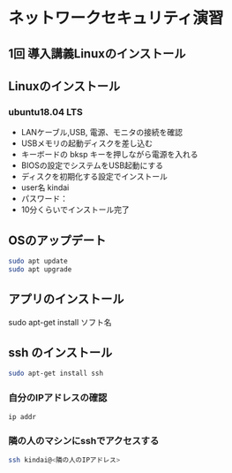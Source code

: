 # ネットワークセキュリティ演習
## 1回 導入講義Linuxのインストール

## Linuxのインストール

### ubuntu18.04 LTS
* LANケーブル,USB, 電源、モニタの接続を確認
* USBメモリの起動ディスクを差し込む
* キーボードの bksp キーを押しながら電源を入れる
* BIOSの設定でシステムをUSB起動にする
* ディスクを初期化する設定でインストール
* user名 kindai
* パスワード：
* 10分くらいでインストール完了

## OSのアップデート

```bash
sudo apt update
sudo apt upgrade
```

## アプリのインストール

sudo apt-get install ソフト名

## ssh のインストール

```bash
sudo apt-get install ssh
```

### 自分のIPアドレスの確認

```bash
ip addr
```

### 隣の人のマシンにsshでアクセスする

```bash
ssh kindai@<隣の人のIPアドレス>
```

